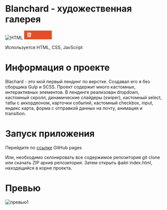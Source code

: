  # Blanchard - художественная галерея
 ![HTML](https://github.com/Vanxelsing123/Euclid/assets/135120438/2d9089ca-0d6c-4d9c-97d7-4f793032e6b7)
<svg xmlns="http://www.w3.org/2000/svg" xmlns:xlink="http://www.w3.org/1999/xlink" width="88.25" height="28" role="img" aria-label="HTML5"><g shape-rendering="crispEdges"><rect width="88.25" height="28" fill="#e34f26"/></g><g fill="#fff" text-anchor="middle" font-family="Verdana,Geneva,DejaVu Sans,sans-serif" text-rendering="geometricPrecision" font-size="100"><image x="9" y="7" width="14" height="14" xlink:href="data:image/svg+xml;base64,PHN2ZyBmaWxsPSJ3aGl0ZSIgcm9sZT0iaW1nIiB2aWV3Qm94PSIwIDAgMjQgMjQiIHhtbG5zPSJodHRwOi8vd3d3LnczLm9yZy8yMDAwL3N2ZyI+PHRpdGxlPkhUTUw1PC90aXRsZT48cGF0aCBkPSJNMS41IDBoMjFsLTEuOTEgMjEuNTYzTDExLjk3NyAyNGwtOC41NjQtMi40MzhMMS41IDB6bTcuMDMxIDkuNzVsLS4yMzItMi43MTggMTAuMDU5LjAwMy4yMy0yLjYyMkw1LjQxMiA0LjQxbC42OTggOC4wMWg5LjEyNmwtLjMyNiAzLjQyNi0yLjkxLjgwNC0yLjk1NS0uODEtLjE4OC0yLjExSDYuMjQ4bC4zMyA0LjE3MUwxMiAxOS4zNTFsNS4zNzktMS40NDMuNzQ0LTguMTU3SDguNTMxeiIvPjwvc3ZnPg=="/><text transform="scale(.1)" x="541.25" y="175" textLength="442.5" fill="#fff" font-weight="bold">
 
 Используется HTML, CSS, JavScript

# Информация о проекте
Blachard - это мой первый лендинг по верстке. Создавал его я без сборщика Gulp и SCSS. Проект содержит много кастомных, интерактивных элементов. В лендинге реализован dropdown, кастомный скролл, динамические слайдеры (swiper), кастомный select, табы с аккордеоном, карточки событий, кастомный checkbox, input, яндекс карта, форма с отправкой данных на почту, анимация и transition.

# Запуск приложения
Перейдите по [ссылке](https://vanxelsing123.github.io/Blanchard/) GitHub pages

Или, необходимо склонировать все содержимое репозитория git clone  или скачать ZIP архив репозитория. Затем открыть файл index.html, находящийся в корне проекта.

# Превью
![превью1](https://github.com/Vanxelsing123/training-blanchard/assets/135120438/0efa1dfb-0dc9-4962-8937-4196745a7b25)
